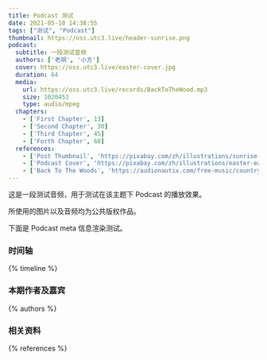 ```yaml
---
title: Podcast 测试
date: 2021-05-10 14:38:55
tags: ["测试", "Podcast"]
thumbnail: https://oss.utc3.live/header-sunrise.png
podcast:
  subtitle: 一段测试音频
  authors: ['老胡', '小方']
  cover: https://oss.utc3.live/easter-cover.jpg
  duration: 64
  media:
    url: https://oss.utc3.live/records/BackToTheWood.mp3
    size: 1020453
    type: audio/mpeg
  chapters:
    - ['First Chapter', 13]
    - ['Second Chapter', 30]
    - ['Third Chapter', 45]
    - ['Forth Chapter', 60]
  references:
    - ['Post Thumbnail', 'https://pixabay.com/zh/illustrations/sunrise-ocean-ship-sun-sunset-5863751/']
    - ['Podcast Cover', 'https://pixabay.com/zh/illustrations/easter-easter-bunny-rabbit-ears-3270234/']
    - ['Back To The Woods', 'https://audionautix.com/free-music/country']
---
```


这是一段测试音频，用于测试在该主题下 Podcast 的播放效果。

所使用的图片以及音频均为公共版权作品。

<!--more-->

下面是 Podcast meta 信息渲染测试。

### 时间轴

{% timeline %}

### 本期作者及嘉宾

{% authors %}

### 相关资料

{% references %}
